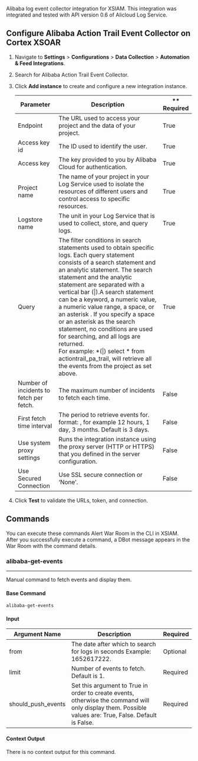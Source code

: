 Alibaba log event collector integration for XSIAM.
This integration was integrated and tested with API version 0.6 of Alicloud Log Service.

## Configure Alibaba Action Trail Event Collector on Cortex XSOAR

1. Navigate to **Settings** > **Configurations** > **Data Collection** > **Automation & Feed Integrations**.
2. Search for Alibaba Action Trail Event Collector.
3. Click **Add instance** to create and configure a new integration instance.

    | **Parameter** | **Description** | ** **Required** |
    | --- | --- | --- |
    | Endpoint | The URL used to access your project and the data of your project. |True |
    | Access key id | The ID  used to identify the user. | True |
    | Access key | The key provided to you by Alibaba Cloud for authentication. | True |
    | Project name | The name of your project in your Log Service used to isolate the resources of different users and control access to specific resources. | True |
    | Logstore name | The unit in your Log Service that is used to collect, store, and query logs. | True |
    | Query | The filter conditions in search statements used to obtain specific logs. Each query statement consists of a search statement and an analytic statement. The search statement and the analytic statement are separated with a vertical bar (\|).A search statement can be a keyword, a numeric value, a numeric value range, a space, or an asterisk . If you specify a space or an asterisk  as the search statement, no conditions are used for searching, and all logs are returned. <br />For example: *(\|) select * from actiontrail_pa_trail, will retrieve all the events from the project as set above. | True |
    | Number of incidents to fetch per fetch. | The maximum number of incidents to fetch each time. | False |
    | First fetch time interval | The period to retrieve events for. format: <number> <timeunit>, for example 12 hours, 1 day, 3 months. Default is 3 days. | False |
    | Use system proxy settings | Runs the integration instance using the proxy server (HTTP or HTTPS) that you defined in the server configuration. | False |
    | Use Secured Connection | Use SSL secure connection or ‘None’. | False |

4. Click **Test** to validate the URLs, token, and connection.
## Commands
You can execute these commands Alert War Room in the CLI in XSIAM.
After you successfully execute a command, a DBot message appears in the War Room with the command details.
### alibaba-get-events
***
Manual command to fetch events and display them.


#### Base Command

`alibaba-get-events`
#### Input

| **Argument Name** | **Description** | **Required** |
| --- | --- | --- |
| from | The date after which to search for logs in seconds Example: 1652617222. | Optional | 
| limit | Number of events to fetch. Default is 1. | Required | 
| should_push_events | Set this argument to True in order to create events, otherwise the command will only display them. Possible values are: True, False. Default is False. | Required | 


#### Context Output

There is no context output for this command.